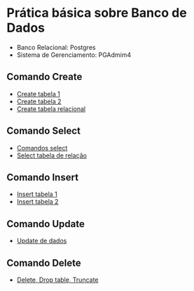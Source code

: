 # Prática básica sobre Banco de Dados

- Banco Relacional: Postgres 
- Sistema de Gerenciamento: PGAdmim4

## Comando Create

 - [Create tabela 1](https://drive.google.com/file/d/1ggB9bQKhCbZr5UKmxl1kK6heMbbfgVla/view?usp=sharing)
 - [Create tabela 2](https://drive.google.com/file/d/1LQOX9glYt78i-Yj17pUWVNA_c3L5lRWB/view?usp=drive_link)
 - [Create tabela relacional](https://drive.google.com/file/d/1Lpx9mXI5bBRnfZN5zlWwAWJzckcJB9Sn/view?usp=drive_link)

## Comando Select

- [Comandos select](https://drive.google.com/file/d/15IcQgmeI_tTzvVeEGMCk1ikV3O6lbjmS/view?usp=drive_link)
- [Select tabela de relação](https://drive.google.com/file/d/1poDYR_z1ZsdUXYNwSdiyfe3K5goaypZf/view?usp=drive_link)

## Comando Insert
- [Insert tabela 1](https://drive.google.com/file/d/1SMDZRRSOmD9hG3BU3r2zWeq_H9przb5_/view?usp=drive_link)
- [Insert tabela 2](https://drive.google.com/file/d/1zBjZGAP4Wazf9tWhybJ8_USETkcIkwix/view?usp=drive_link)
## Comando Update

- [Update de dados](https://drive.google.com/file/d/1uKWaJYWJ7hVGefIpb4YJCIFM56zVbCrb/view?usp=drive_link)
## Comando Delete

- [Delete, Drop table, Truncate](https://drive.google.com/file/d/1oQPkLHc8nkZ0_c-Hj-rvN0FJLw-0HUCD/view?usp=drive_link)
